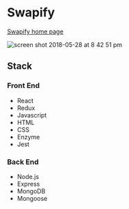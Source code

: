 # Swapify
<a href= "https://swapify.netlify.com/">Swapify home page<a/>

![screen shot 2018-05-28 at 8 42 51 pm](https://user-images.githubusercontent.com/13411490/40637222-6af3a61e-62b8-11e8-9fbf-3ace06588635.png)

## Stack

### Front End
 - React
 - Redux
 - Javascript
 - HTML
 - CSS
 - Enzyme
 - Jest

### Back End
- Node.js
- Express
- MongoDB
- Mongoose
